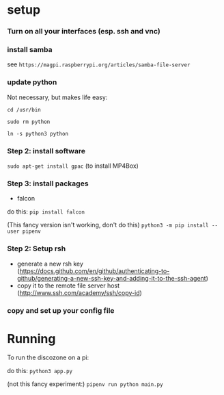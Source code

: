 # setup
### Turn on all your interfaces (esp. ssh and vnc)

### install samba
see `https://magpi.raspberrypi.org/articles/samba-file-server`


### update python

Not necessary, but makes life easy:

`cd /usr/bin`

`sudo rm python`

`ln -s python3 python`

### Step 2: install software

`sudo apt-get install gpac`
(to install MP4Box)



### Step 3: install packages

* falcon

do this:
`pip install falcon`

(This fancy version isn't working, don't do this)
`python3 -m pip install --user pipenv`


### Step 2: Setup rsh

* generate a new rsh key (https://docs.github.com/en/github/authenticating-to-github/generating-a-new-ssh-key-and-adding-it-to-the-ssh-agent)
* copy it to the remote file server host (http://www.ssh.com/academy/ssh/copy-id)

### copy and set up your config file

# Running

To run the discozone on a pi:

do this:
`python3 app.py`

(not this fancy experiment:)
`pipenv run python main.py`

